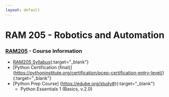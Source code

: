```yaml
---
layout: default
---
```


# RAM 205 - Robotics and Automation

### [RAM205](../../) - Course Information

- [RAM205 Syllabus](RAM205.Syllabus.pdf){:target="_blank"}
- [Python Certification (final)] (https://pythoninstitute.org/certification/pcep-certification-entry-level/){:target="_blank"}
- [Python Prep Course] (https://edube.org/study#){:target="_blank"}
    - Python Essentials 1 (Basics, v.2.0)





